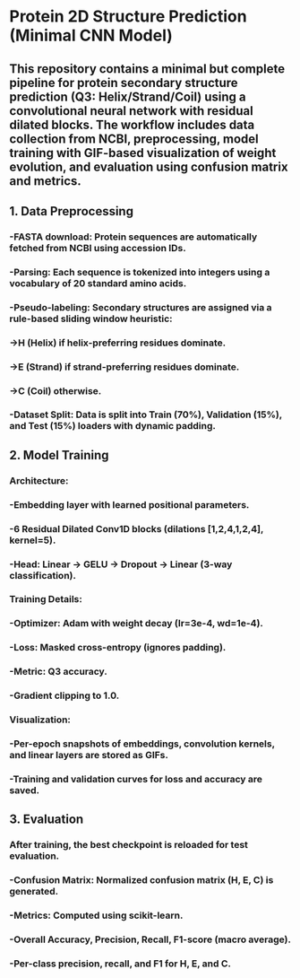 # Protein 2D Structure Prediction (Minimal CNN Model)

## This repository contains a minimal but complete pipeline for protein secondary structure prediction (Q3: Helix/Strand/Coil) using a convolutional neural network with residual dilated blocks. The workflow includes data collection from NCBI, preprocessing, model training with GIF-based visualization of weight evolution, and evaluation using confusion matrix and metrics.
## 1. Data Preprocessing

  ### -FASTA download: Protein sequences are automatically fetched from NCBI using accession IDs.

  ### -Parsing: Each sequence is tokenized into integers using a vocabulary of 20 standard amino acids.

  ### -Pseudo-labeling: Secondary structures are assigned via a rule-based sliding window heuristic:

   ### ->H (Helix) if helix-preferring residues dominate.

   ### ->E (Strand) if strand-preferring residues dominate.

   ### ->C (Coil) otherwise.

  ### -Dataset Split: Data is split into Train (70%), Validation (15%), and Test (15%) loaders with dynamic padding.
  
## 2. Model Training

   ### Architecture:

   ### -Embedding layer with learned positional parameters.

   ### -6 Residual Dilated Conv1D blocks (dilations [1,2,4,1,2,4], kernel=5).

   ### -Head: Linear → GELU → Dropout → Linear (3-way classification).

   ### Training Details:

   ### -Optimizer: Adam with weight decay (lr=3e-4, wd=1e-4).

   ### -Loss: Masked cross-entropy (ignores padding).

   ### -Metric: Q3 accuracy.

   ### -Gradient clipping to 1.0.

   ### Visualization:

   ### -Per-epoch snapshots of embeddings, convolution kernels, and linear layers are stored as GIFs.

   ### -Training and validation curves for loss and accuracy are saved.

## 3. Evaluation

   ### After training, the best checkpoint is reloaded for test evaluation.

   ### -Confusion Matrix: Normalized confusion matrix (H, E, C) is generated.

   ### -Metrics: Computed using scikit-learn.

   ### -Overall Accuracy, Precision, Recall, F1-score (macro average).

   ### -Per-class precision, recall, and F1 for H, E, and C.
